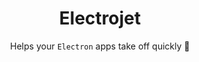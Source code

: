 <h1 align="center">Electrojet</h1>

<div align="center">
  Helps your <code>Electron</code> apps take off quickly 🚀
</div>

<br />
